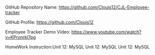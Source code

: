 
GitHub Repository Name: https://github.com/Clouis12/CJL-Employee-tracker

GitHub Profile: https://github.com/Clouis12

Employee Tracker Demo Video: https://www.youtube.com/watch?v=KPronrkl7pg

HomeWork Instruction:Unit 12: MySQL
Unit 12: MySQL
Unit 12: MySQL
